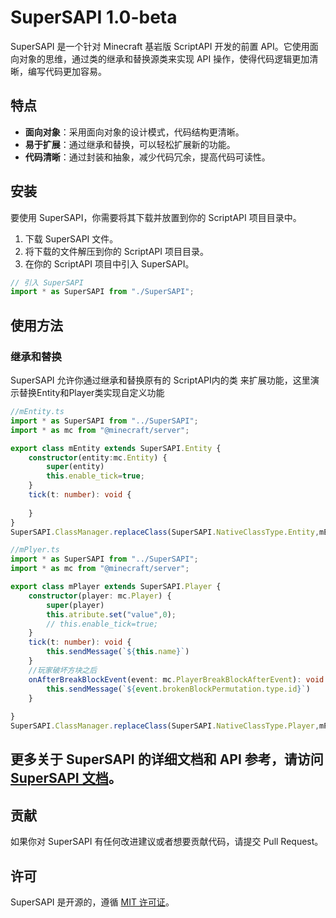 # SuperSAPI 1.0-beta

SuperSAPI 是一个针对 Minecraft 基岩版 ScriptAPI 开发的前置 API。它使用面向对象的思维，通过类的继承和替换源类来实现 API 操作，使得代码逻辑更加清晰，编写代码更加容易。

## 特点

- **面向对象**：采用面向对象的设计模式，代码结构更清晰。
- **易于扩展**：通过继承和替换，可以轻松扩展新的功能。
- **代码清晰**：通过封装和抽象，减少代码冗余，提高代码可读性。

## 安装

要使用 SuperSAPI，你需要将其下载并放置到你的 ScriptAPI 项目目录中。

1. 下载 SuperSAPI 文件。
2. 将下载的文件解压到你的 ScriptAPI 项目目录。
3. 在你的 ScriptAPI 项目中引入 SuperSAPI。

```javascript
// 引入 SuperSAPI
import * as SuperSAPI from "./SuperSAPI";
```

## 使用方法

### 继承和替换

SuperSAPI 允许你通过继承和替换原有的 ScriptAPI内的类 来扩展功能，这里演示替换Entity和Player类实现自定义功能

```ts
//mEntity.ts
import * as SuperSAPI from "../SuperSAPI";
import * as mc from "@minecraft/server";

export class mEntity extends SuperSAPI.Entity {
    constructor(entity:mc.Entity) {
        super(entity)
        this.enable_tick=true;
    }
    tick(t: number): void {
  
    }
}
SuperSAPI.ClassManager.replaceClass(SuperSAPI.NativeClassType.Entity,mEntity)

```

```ts
//mPlyer.ts
import * as SuperSAPI from "../SuperSAPI";
import * as mc from "@minecraft/server";

export class mPlayer extends SuperSAPI.Player {
    constructor(player: mc.Player) {
        super(player)
        this.atribute.set("value",0);
        // this.enable_tick=true;
    }
    tick(t: number): void {
        this.sendMessage(`${this.name}`)
    }
    //玩家破坏方块之后
    onAfterBreakBlockEvent(event: mc.PlayerBreakBlockAfterEvent): void {
        this.sendMessage(`${event.brokenBlockPermutation.type.id}`)
    }
  
}
SuperSAPI.ClassManager.replaceClass(SuperSAPI.NativeClassType.Player,mPlayer)
```

## 更多关于 SuperSAPI 的详细文档和 API 参考，请访问 [SuperSAPI 文档](#)。

## 贡献

如果你对 SuperSAPI 有任何改进建议或者想要贡献代码，请提交 Pull Request。

## 许可

SuperSAPI 是开源的，遵循 [MIT 许可证](#)。
